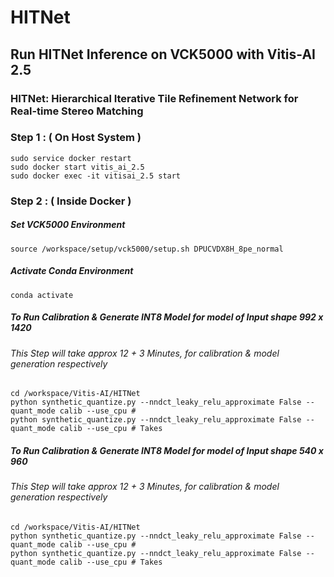 # HITNet

## Run HITNet Inference on VCK5000 with Vitis-AI 2.5 

### HITNet: Hierarchical Iterative Tile Refinement Network for Real-time Stereo Matching


### Step 1 : ( On Host System ) 

```
sudo service docker restart 
sudo docker start vitis_ai_2.5 
sudo docker exec -it vitisai_2.5 start
```

### Step 2 : ( Inside Docker )

##### Set VCK5000 Environment 

```
source /workspace/setup/vck5000/setup.sh DPUCVDX8H_8pe_normal
```
##### Activate Conda Environment 
```
conda activate 
```
##### To Run Calibration & Generate INT8 Model for model of Input shape 992 x 1420
###### This Step will take approx 12 + 3 Minutes, for calibration & model generation respectively 
```
cd /workspace/Vitis-AI/HITNet
python synthetic_quantize.py --nndct_leaky_relu_approximate False --quant_mode calib --use_cpu # 
python synthetic_quantize.py --nndct_leaky_relu_approximate False --quant_mode calib --use_cpu # Takes 
```

##### To Run Calibration & Generate INT8 Model for model of Input shape 540 x 960  
###### This Step will take approx 12 + 3 Minutes, for calibration & model generation respectively 
```
cd /workspace/Vitis-AI/HITNet
python synthetic_quantize.py --nndct_leaky_relu_approximate False --quant_mode calib --use_cpu # 
python synthetic_quantize.py --nndct_leaky_relu_approximate False --quant_mode calib --use_cpu # Takes 
